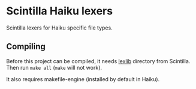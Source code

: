 # Scintilla Haiku lexers

Scintilla lexers for Haiku specific file types.

## Compiling

Before this project can be compiled, it needs [lexlib](https://sourceforge.net/p/scintilla/code/ci/default/tree/lexlib/) directory from Scintilla.
Then run `make all` (`make` will not work).

It also requires makefile-engine (installed by default in Haiku).
